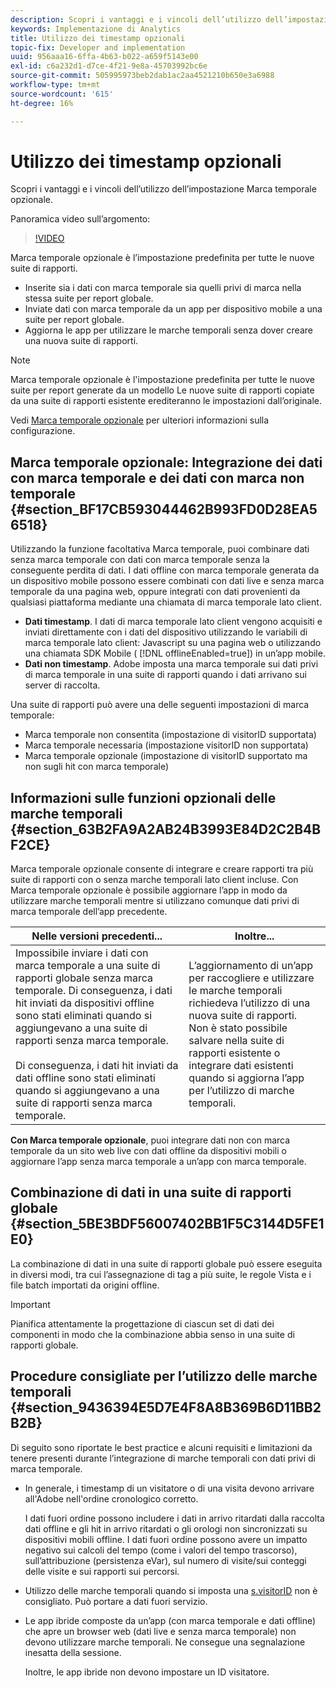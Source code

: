```yaml
---
description: Scopri i vantaggi e i vincoli dell’utilizzo dell’impostazione Marca temporale opzionale.
keywords: Implementazione di Analytics
title: Utilizzo dei timestamp opzionali
topic-fix: Developer and implementation
uuid: 956aaa16-6ffa-4b63-b022-a659f5143e00
exl-id: c6a232d1-d7ce-4f21-9e8a-45703992bc6e
source-git-commit: 505995973beb2dab1ac2aa4521210b650e3a6988
workflow-type: tm+mt
source-wordcount: '615'
ht-degree: 16%

---
```


# Utilizzo dei timestamp opzionali

Scopri i vantaggi e i vincoli dell’utilizzo dell’impostazione Marca temporale opzionale.

Panoramica video sull’argomento:

>[!VIDEO](https://video.tv.adobe.com/v/335740/?quality=12)

Marca temporale opzionale è l’impostazione predefinita per tutte le nuove suite di rapporti.

* Inserite sia i dati con marca temporale sia quelli privi di marca nella stessa suite per report globale.
* Inviate dati con marca temporale da un app per dispositivo mobile a una suite per report globale.
* Aggiorna le app per utilizzare le marche temporali senza dover creare una nuova suite di rapporti.

>[!NOTE]
>
>Marca temporale opzionale è l&#39;impostazione predefinita per tutte le nuove suite per report generate da un modello Le nuove suite di rapporti copiate da una suite di rapporti esistente erediteranno le impostazioni dall’originale.

Vedi [Marca temporale opzionale](https://experienceleague.adobe.com/docs/analytics/admin/admin-tools/timestamp-optional.html) per ulteriori informazioni sulla configurazione.

## Marca temporale opzionale: Integrazione dei dati con marca temporale e dei dati con marca non temporale {#section_BF17CB593044462B993FD0D28EA56518}

Utilizzando la funzione facoltativa Marca temporale, puoi combinare dati senza marca temporale con dati con marca temporale senza la conseguente perdita di dati. I dati offline con marca temporale generata da un dispositivo mobile possono essere combinati con dati live e senza marca temporale da una pagina web, oppure integrati con dati provenienti da qualsiasi piattaforma mediante una chiamata di marca temporale lato client.

* **Dati timestamp**. I dati di marca temporale lato client vengono acquisiti e inviati direttamente con i dati del dispositivo utilizzando le variabili di marca temporale lato client: Javascript su una pagina web o utilizzando una chiamata SDK Mobile ( [!DNL offlineEnabled=true]) in un’app mobile.
* **Dati non timestamp**. Adobe imposta una marca temporale sui dati privi di marca temporale in una suite di rapporti quando i dati arrivano sui server di raccolta.

Una suite di rapporti può avere una delle seguenti impostazioni di marca temporale:

* Marca temporale non consentita (impostazione di visitorID supportata)
* Marca temporale necessaria (impostazione visitorID non supportata)
* Marca temporale opzionale (impostazione di visitorID supportato ma non sugli hit con marca temporale)

## Informazioni sulle funzioni opzionali delle marche temporali {#section_63B2FA9A2AB24B3993E84D2C2B4BF2CE}

Marca temporale opzionale consente di integrare e creare rapporti tra più suite di rapporti con o senza marche temporali lato client incluse. Con Marca temporale opzionale è possibile aggiornare l’app in modo da utilizzare marche temporali mentre si utilizzano comunque dati privi di marca temporale dell’app precedente.

| Nelle versioni precedenti... | Inoltre... |
|--- |--- |
| Impossibile inviare i dati con marca temporale a una suite di rapporti globale senza marca temporale. Di conseguenza, i dati hit inviati da dispositivi offline sono stati eliminati quando si aggiungevano a una suite di rapporti senza marca temporale. <br/><br/>Di conseguenza, i dati hit inviati da dati offline sono stati eliminati quando si aggiungevano a una suite di rapporti senza marca temporale. | L’aggiornamento di un’app per raccogliere e utilizzare le marche temporali richiedeva l’utilizzo di una nuova suite di rapporti. <br/>Non è stato possibile salvare nella suite di rapporti esistente o integrare dati esistenti quando si aggiorna l’app per l’utilizzo di marche temporali. |

**Con Marca temporale opzionale**, puoi integrare dati non con marca temporale da un sito web live con dati offline da dispositivi mobili o aggiornare l’app senza marca temporale a un’app con marca temporale.

## Combinazione di dati in una suite di rapporti globale {#section_5BE3BDF56007402BB1F5C3144D5FE1E0}

La combinazione di dati in una suite di rapporti globale può essere eseguita in diversi modi, tra cui l’assegnazione di tag a più suite, le regole Vista e i file batch importati da origini offline.

>[!IMPORTANT]
>
>Pianifica attentamente la progettazione di ciascun set di dati dei componenti in modo che la combinazione abbia senso in una suite di rapporti globale.

## Procedure consigliate per l’utilizzo delle marche temporali {#section_9436394E5D7E4F8A8B369B6D11BB2B2B}

Di seguito sono riportate le best practice e alcuni requisiti e limitazioni da tenere presenti durante l’integrazione di marche temporali con dati privi di marca temporale.

* In generale, i timestamp di un visitatore o di una visita devono arrivare all&#39;Adobe nell&#39;ordine cronologico corretto.

   I dati fuori ordine possono includere i dati in arrivo ritardati dalla raccolta dati offline e gli hit in arrivo ritardati o gli orologi non sincronizzati su dispositivi mobili offline. I dati fuori ordine possono avere un impatto negativo sui calcoli del tempo (come i valori del tempo trascorso), sull’attribuzione (persistenza eVar), sul numero di visite/sui conteggi delle visite e sui rapporti sui percorsi.

* Utilizzo delle marche temporali quando si imposta una [s.visitorID](/help/implement/vars/config-vars/visitorid.md) non è consigliato. Può portare a dati fuori servizio.

* Le app ibride composte da un’app (con marca temporale e dati offline) che apre un browser web (dati live e senza marca temporale) non devono utilizzare marche temporali. Ne consegue una segnalazione inesatta della sessione.

   Inoltre, le app ibride non devono impostare un ID visitatore.
